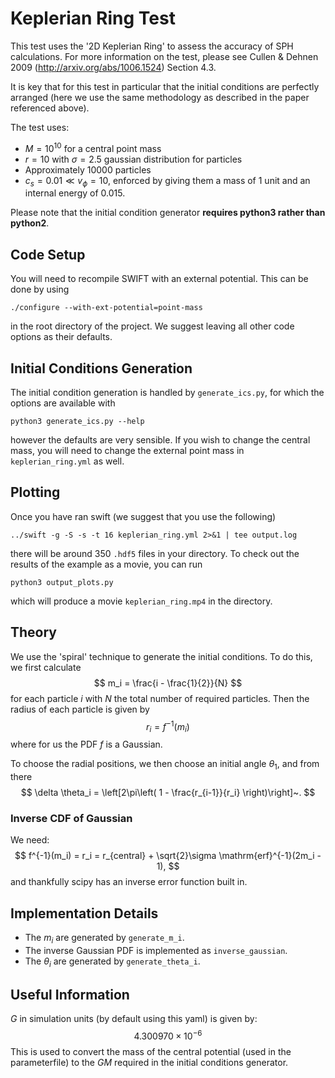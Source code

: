Keplerian Ring Test
===================

This test uses the '2D Keplerian Ring' to assess the accuracy of SPH
calculations. For more information on the test, please see Cullen & Dehnen 2009
(http://arxiv.org/abs/1006.1524) Section 4.3.

It is key that for this test in particular that the initial conditions are
perfectly arranged (here we use the same methodology as described in the paper
referenced above).

The test uses:

+ $M = 10^10$ for a central point mass
+ $r = 10$ with $\sigma = 2.5$ gaussian distribution for particles
+ Approximately 10000 particles
+ $c_s = 0.01 \ll v_\phi = 10$, enforced by giving them a mass of 1 unit and an
  internal energy of 0.015.

Please note that the initial condition generator **requires python3 rather than
python2**.


Code Setup
----------

You will need to recompile SWIFT with an external potential. This can be done
by using

    ./configure --with-ext-potential=point-mass

in the root directory of the project. We suggest leaving all other code options
as their defaults.


Initial Conditions Generation
-----------------------------

The initial condition generation is handled by ```generate_ics.py```, for which
the options are available with

    python3 generate_ics.py --help

however the defaults are very sensible. If you wish to change the central mass,
you will need to change the external point mass in ```keplerian_ring.yml``` as
well.


Plotting
--------

Once you have ran swift (we suggest that you use the following)

    ../swift -g -S -s -t 16 keplerian_ring.yml 2>&1 | tee output.log

there will be around 350 ```.hdf5``` files in your directory. To check out
the results of the example as a movie, you can run

    python3 output_plots.py

which will produce a movie ```keplerian_ring.mp4``` in the directory.


Theory
------

We use the 'spiral' technique to generate the initial conditions. To do this,
we first calculate
$$
    m_i = \frac{i - \frac{1}{2}}{N}
$$
for each particle $i$ with $N$ the total number of required particles. Then the
radius of each particle is given by
$$
    r_i = f^{-1}(m_i)
$$
where for us the PDF $f$ is a Gaussian.

To choose the radial positions, we then choose an initial angle $\theta_1$, and
from there
$$
    \delta \theta_i = \left[2\pi\left( 1 - \frac{r_{i-1}}{r_i} \right)\right]~.
$$

### Inverse CDF of Gaussian

We need:
$$
    f^{-1}(m_i) = r_i = r_{central} + \sqrt{2}\sigma \mathrm{erf}^{-1}(2m_i - 1),
$$
and thankfully scipy has an inverse error function built in.


Implementation Details
----------------------

+ The $m_i$ are generated by ```generate_m_i```.
+ The inverse Gaussian PDF is implemented as ```inverse_gaussian```.
+ The $\theta_i$ are generated by ```generate_theta_i```.


Useful Information
------------------

$G$ in simulation units (by default using this yaml) is given by:
$$
    4.300970\times10^{-6}
$$
This is used to convert the mass of the central potential (used in the
parameterfile) to the $GM$ required in the initial conditions generator.
